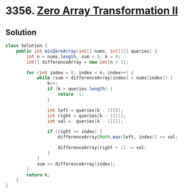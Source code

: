 # 3356. [Zero Array Transformation II](https://leetcode.com/problems/zero-array-transformation-ii/description/?envType=daily-question&envId=2025-03-13)

## Solution

```java
class Solution {
    public int minZeroArray(int[] nums, int[][] queries) {
        int n = nums.length, sum = 0, k = 0;
        int[] differenceArray = new int[n + 1];

        for (int index = 0; index < n; index++) {
            while (sum + differenceArray[index] < nums[index]) {  
                k++;
                if (k > queries.length) {  
                    return -1;
                }

                int left = queries[k - 1][0];  
                int right = queries[k - 1][1];  
                int val =  queries[k - 1][2];  

                if (right >= index) {  
                    differenceArray[Math.max(left, index)] += val;

                    differenceArray[right + 1] -= val;
                }
            }
            sum += differenceArray[index];  
        }
        return k;
    }
}
```
